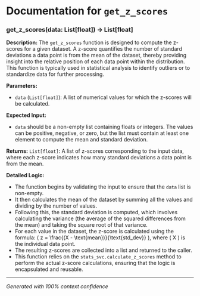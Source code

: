 # Documentation for `get_z_scores`

### get_z_scores(data: List[float]) -> List[float]

**Description:**
The `get_z_scores` function is designed to compute the z-scores for a given dataset. A z-score quantifies the number of standard deviations a data point is from the mean of the dataset, thereby providing insight into the relative position of each data point within the distribution. This function is typically used in statistical analysis to identify outliers or to standardize data for further processing.

**Parameters:**
- `data` (`List[float]`): A list of numerical values for which the z-scores will be calculated.

**Expected Input:**
- `data` should be a non-empty list containing floats or integers. The values can be positive, negative, or zero, but the list must contain at least one element to compute the mean and standard deviation.

**Returns:**
`List[float]`: A list of z-scores corresponding to the input data, where each z-score indicates how many standard deviations a data point is from the mean.

**Detailed Logic:**
- The function begins by validating the input to ensure that the `data` list is non-empty.
- It then calculates the mean of the dataset by summing all the values and dividing by the number of values.
- Following this, the standard deviation is computed, which involves calculating the variance (the average of the squared differences from the mean) and taking the square root of that variance.
- For each value in the dataset, the z-score is calculated using the formula: \( z = \frac{(X - \text{mean})}{\text{std\_dev}} \), where \( X \) is the individual data point.
- The resulting z-scores are collected into a list and returned to the caller.
- This function relies on the `stats_svc.calculate_z_scores` method to perform the actual z-score calculations, ensuring that the logic is encapsulated and reusable.

---
*Generated with 100% context confidence*
